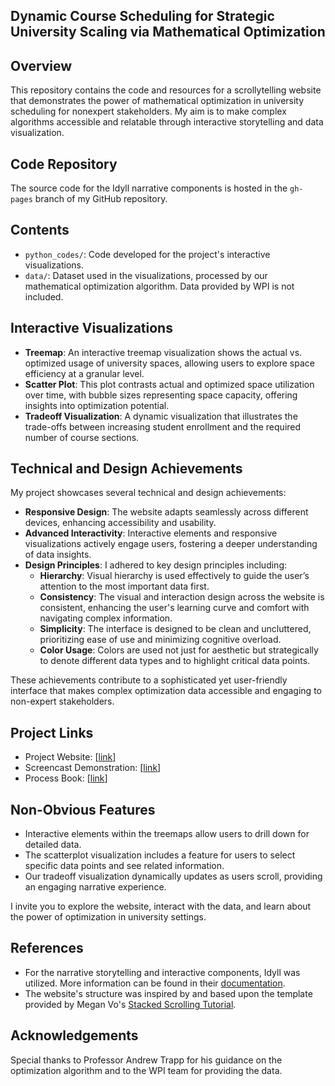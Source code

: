 ## Dynamic Course Scheduling for Strategic University Scaling via Mathematical Optimization

## Overview

This repository contains the code and resources for a scrollytelling website that demonstrates the power of mathematical optimization in university scheduling for nonexpert stakeholders. My aim is to make complex algorithms accessible and relatable through interactive storytelling and data visualization.

## Code Repository

The source code for the Idyll narrative components is hosted in the `gh-pages` branch of my GitHub repository. 

## Contents

- `python_codes/`: Code developed for the project's interactive visualizations.
- `data/`: Dataset used in the visualizations, processed by our mathematical optimization algorithm. Data provided by WPI is not included.

## Interactive Visualizations

- **Treemap**: An interactive treemap visualization shows the actual vs. optimized usage of university spaces, allowing users to explore space efficiency at a granular level.
- **Scatter Plot**: This plot contrasts actual and optimized space utilization over time, with bubble sizes representing space capacity, offering insights into optimization potential.
- **Tradeoff Visualization**: A dynamic visualization that illustrates the trade-offs between increasing student enrollment and the required number of course sections.


## Technical and Design Achievements

My project showcases several technical and design achievements:

- **Responsive Design**: The website adapts seamlessly across different devices, enhancing accessibility and usability.
- **Advanced Interactivity**: Interactive elements and responsive visualizations actively engage users, fostering a deeper understanding of data insights.
- **Design Principles**: I adhered to key design principles including:
  - **Hierarchy**: Visual hierarchy is used effectively to guide the user’s attention to the most important data first.
  - **Consistency**: The visual and interaction design across the website is consistent, enhancing the user's learning curve and comfort with navigating complex information.
  - **Simplicity**: The interface is designed to be clean and uncluttered, prioritizing ease of use and minimizing cognitive overload.
  - **Color Usage**: Colors are used not just for aesthetic but strategically to denote different data types and to highlight critical data points.

These achievements contribute to a sophisticated yet user-friendly interface that makes complex optimization data accessible and engaging to non-expert stakeholders.

## Project Links

- Project Website: [[link](https://ozgeaygul.github.io/grad-final/index.html)]
- Screencast Demonstration: [[link](https://vimeo.com/939209697/3eb265a8ca?share=copy)]
- Process Book: [[link](https://ozgeaygul.github.io/grad-final/Process_Book_OzgeAygul.pdf)]

## Non-Obvious Features

- Interactive elements within the treemaps allow users to drill down for detailed data.
- The scatterplot visualization includes a feature for users to select specific data points and see related information.
- Our tradeoff visualization dynamically updates as users scroll, providing an engaging narrative experience.

I invite you to explore the website, interact with the data, and learn about the power of optimization in university settings.
## References

- For the narrative storytelling and interactive components, Idyll was utilized. More information can be found in their [documentation](https://idyll-lang.org/docs/components).
- The website's structure was inspired by and based upon the template provided by Megan Vo's [Stacked Scrolling Tutorial](https://github.com/megan-vo/stacked-scrolling-tutorial).

## Acknowledgements

Special thanks to Professor Andrew Trapp for his guidance on the optimization algorithm and to the WPI team for providing the data.
